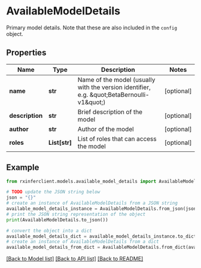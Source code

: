 # AvailableModelDetails

Primary model details. Note that these are also included in the `config` object. 

## Properties

Name | Type | Description | Notes
------------ | ------------- | ------------- | -------------
**name** | **str** | Name of the model (usually with the version identifier, e.g. \&quot;BetaBernoulli-v1\&quot;) | [optional] 
**description** | **str** | Brief description of the model | [optional] 
**author** | **str** | Author of the model | [optional] 
**roles** | **List[str]** | List of roles that can access the model | [optional] 

## Example

```python
from rxinferclient.models.available_model_details import AvailableModelDetails

# TODO update the JSON string below
json = "{}"
# create an instance of AvailableModelDetails from a JSON string
available_model_details_instance = AvailableModelDetails.from_json(json)
# print the JSON string representation of the object
print(AvailableModelDetails.to_json())

# convert the object into a dict
available_model_details_dict = available_model_details_instance.to_dict()
# create an instance of AvailableModelDetails from a dict
available_model_details_from_dict = AvailableModelDetails.from_dict(available_model_details_dict)
```
[[Back to Model list]](../README.md#documentation-for-models) [[Back to API list]](../README.md#documentation-for-api-endpoints) [[Back to README]](../README.md)


